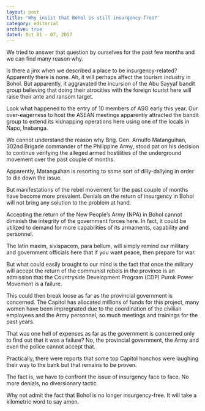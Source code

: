 ```yaml
---
layout: post
title: 'Why insist that Bohol is still insurgency-free?'
category: editorial
archive: true
dated: 0ct 01 - 07, 2017
---
```


We tried to answer that question by ourselves for the past few months and we can find many reason why.

Is there a jinx when we described a place to be insurgency-related? Apparently there is none.
Ah, it will perhaps affect the tourism industry in Bohol. But apparently, it aggravated the incursion of the Abu Sayyaf bandit group believing that doing their atrocities with the foreign tourist here will raise their ante and ransom target.

Look what happened to the entry of 10 members of ASG early this year. Our over-eagerness to host the ASEAN meetings apparently attracted the bandit group to extend its kidnapping operations here using one of the locals in Napo, Inabanga.

We cannot understand the reason why Brig. Gen. Arnulfo Matanguihan, 302nd Brigade commander of the Philippine Army, stood pat on his decision to continue verifying the alleged armed hostilities of the underground movement over the past couple of months.

Apparently, Matanguihan is resorting to some sort of dilly-dallying in order to die down the issue.

But manifestations of the rebel movement for the past couple of months have become more prevalent. Denials on the return of insurgency in Bohol will not bring any solution to the problem at hand.

Accepting the return of the New People’s Army (NPA) in Bohol cannot diminish the integrity of the government forces here. In fact, it could be utilized to demand for more capabilities of its armaments, capability and personnel.

The latin maxim, sivispacem, para bellum, will simply remind our military and government officials here that if you want peace, then prepare for war. 

But what could easily brought to our mind is the fact that once the military will accept the return of the communist rebels in the province is an admission that the Countryside Development Program (CDP) Purok Power Movement is a failure.

This could then break loose as far as the provincial government is concerned. The Capitol has allocated millions of funds for this project, many women have been impregnated due to the coordination of the civilian employees and the Army personnel, so much meetings and trainings for the past years.

That was one hell of expenses as far as the government is concerned only to find out that it was a failure? No, the provincial government, the Army and even the police cannot accept that.

Practically, there were reports that some top Capitol honchos were laughing their way to the bank but that remains to be proven.

The fact is, we have to confront the issue of insurgency face to face. No more denials, no diversionary tactic.

Why not admit the fact that Bohol is no longer insurgency-free. It will take a kilometric word to say amen.


